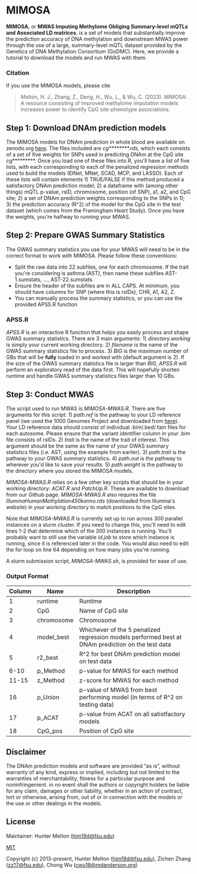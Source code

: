 # MIMOSA

__MIMOSA__, or __MWAS Imputing Methylome Obliging Summary-level mQTLs and Associated LD matrices__, is a set of models that substantially improve the prediction accuracy of DNA methylation and downstream MWAS power through the use of a large, summary-level mQTL dataset provided by the Genetics of DNA Methylation Consortium (GoDMC).  Here, we provide a tutorial to download the models and run MWAS with them.  

### Citation

If you use the MIMOSA models, please cite

> Melton, H. J., Zhang, Z., Deng, H., Wu, L., & Wu, C. (2023). MIMOSA: A resource consisting of improved methylome imputation
models increases power to identify CpG site-phenotype associations. 

## Step 1: Download DNAm prediction models

The MIMOSA models for DNAm prediction in whole blood are available on zenodo.org [here](https://zenodo.org/record/8400313).  The files included are _cg********.rds_, which each consists of a set of five weights for SNPs used in predicting DNAm at the CpG site cg*********.  Once you load one of these files into R, you'll have a list of five lists, with each corresponding to each of the penalized regression methods used to build the models (ElNet, MNet, SCAD, MCP, and LASSO).  Each of these lists will contain elements 1) TRUE/FALSE if this method produced a satisfactory DNAm prediction model; 2) a dataframe with (among other things) mQTL p-value, rsID, chromosome, position (of SNP), a1, a2, and CpG site; 2) a set of DNAm prediction weights corresponding to the SNPs in 1); 3) the prediction accuracy (R^2) of the model for the CpG site in the test dataset (which comes from the Framingham Heart Study).  Once you have the weights, you're halfway to running your MWAS.

## Step 2: Prepare GWAS Summary Statistics

The GWAS summary statistics you use for your MWAS will need to be in the correct format to work with MIMOSA.  Please follow these conventions:

* Split the raw data into 22 subfiles, one for each chromosome.  If the trait you're considering is asthma (AST), then name these subfiles AST-1.sumstats, ..., AST-22.sumstats.
* Ensure the header of the subfiles are in ALL CAPS.  At minimum, you should have columns for SNP (where this is rsIDs), CHR, A1, A2, Z.
* You can manually process the summary statistics, or you can use the provided APSS.R function

### APSS.R

_APSS.R_ is an interactive R function that helps you easily process and shape GWAS summary statistics.  There are 3 main arguments: 1) _directory.working_ is simply your current working directory. 2) _filename_ is the name of the GWAS summary statistics file to process. 3) _BIG_ is the maximum number of GBs that will be __fully__ loaded in and worked with (default argument is 2).  If the size of the GWAS summary statistics file is larger than _BIG_, _APSS.R_ will perform an exploratory read of the data first.  This will hopefully shorten runtime and handle GWAS summary statistics files larger than 10 GBs.


## Step 3: Conduct MWAS

The script used to run MWAS is _MIMOSA-MWAS.R_.  There are five arguments for this script: 1) _path.ref_ is the pathway to your LD reference panel (we used the 1000 Genomes Project and downloaded from [here](https://www.internationalgenome.org/data)).  Your LD reference data should consist of individual .bim/.bed/.fam files for each autosome.  Please ensure that the variant identifier column in your .bim file consists of rsIDs.  2) _trait_ is the name of the trait of interest.  This argument should be the same as the name of your GWAS summary statistics files (i.e. AST, using the example from earlier).  3) _path.trait_ is the pathway to your GWAS summary statistics.  4) _path.out_ is the pathway to wherever you'd like to save your results.  5) _path.weight_ is the pathway to the directory where you stored the MIMOSA models.

_MIMOSA-MWAS.R_ relies on a few other key scripts that should be in your working directory: _ACAT.R_ and _PatchUp.R_.  These are available to download from our Github page.  _MIMOSA-MWAS.R_ also requires the file _IlluminaHumanMethylation450kanno.rds_ (downloaded from Illumina's website) in your working directory to match positions to the CpG sites.

Note that _MIMOSA-MWAS.R_ is currently set up to run across 300 parallel instances on a slurm cluster.  If you need to change this, you'll need to edit lines 1-2 that determine which of the 300 instances is running.  You'll probably want to still use the variable _id.job_ to store which instance is running, since it is referenced later in the code.  You would also need to edit the for loop on line 64 depending on how many jobs you're running.

A slurm submission script, _MIMOSA-MWAS.sh_, is provided for ease of use.

### Output Format

| Column | Name | Description |
| --- | --- | --- |
| 1 | runtime | Runtime |
| 2 | CpG | Name of CpG site |
| 3 | chromosome | Chromosome |
| 4 | model_best | Whichever of the 5 penalized regression models performed best at DNAm prediction on the test data |
| 5 | r2_best | R^2 for best DNAm prediction model on test data |
| 6-10 | p_Method | p-value for MWAS for each method |
| 11-15 | z_Method | z-score for MWAS for each method |
| 16 | p_Union | p-value of MWAS from best performing model (in terms of R^2 on testing data) |
| 17 | p_ACAT | p-value from ACAT on all satistfactory models |
| 18 | CpG_pos | Position of CpG site |

## Disclaimer

The DNAm prediction models and software are provided “as is”, without warranty of any kind, express or implied, including but not limited to the warranties of merchantability, fitness for a particular purpose and noninfringement. in no event shall the authors or copyright holders be liable for any claim, damages or other liability, whether in an action of contract, tort or otherwise, arising from, out of or in connection with the models or the use or other dealings in the models.

## License

Maintainer: Hunter Melton (hjm19d@fsu.edu)

[MIT](http://opensource.org/licenses/MIT)

Copyright (c) 2013-present, Hunter Melton (hjm19d@fsu.edu), Zichen Zhang (zz17@fsu.edu), Chong Wu (cwu18@mdanderson.org)
